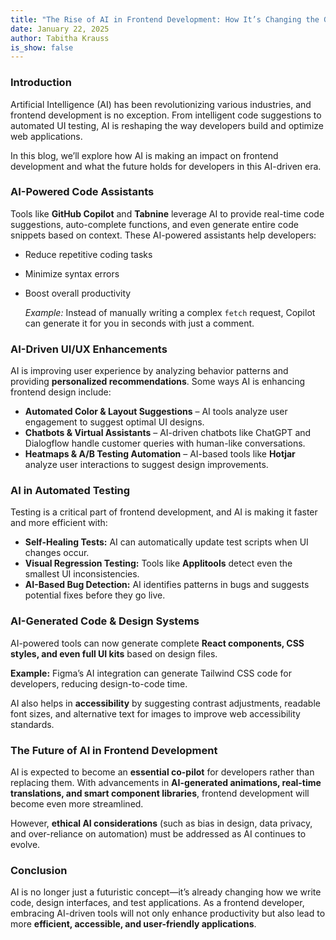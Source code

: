 ```yaml
---
title: "The Rise of AI in Frontend Development: How It’s Changing the Game"
date: January 22, 2025
author: Tabitha Krauss
is_show: false
---
```


### **Introduction**

Artificial Intelligence (AI) has been revolutionizing various industries, and frontend development is no exception. From intelligent code suggestions to automated UI testing, AI is reshaping the way developers build and optimize web applications.

In this blog, we’ll explore how AI is making an impact on frontend development and what the future holds for developers in this AI-driven era.

### **AI-Powered Code Assistants**

Tools like **GitHub Copilot** and **Tabnine** leverage AI to provide real-time code suggestions, auto-complete functions, and even generate entire code snippets based on context. These AI-powered assistants help developers:

- Reduce repetitive coding tasks
- Minimize syntax errors
- Boost overall productivity

  _Example:_ Instead of manually writing a complex `fetch` request, Copilot can generate it for you in seconds with just a comment.

### **AI-Driven UI/UX Enhancements**

AI is improving user experience by analyzing behavior patterns and providing **personalized recommendations**. Some ways AI is enhancing frontend design include:

- **Automated Color & Layout Suggestions** – AI tools analyze user engagement to suggest optimal UI designs.
- **Chatbots & Virtual Assistants** – AI-driven chatbots like ChatGPT and Dialogflow handle customer queries with human-like conversations.
- **Heatmaps & A/B Testing Automation** – AI-based tools like **Hotjar** analyze user interactions to suggest design improvements.

### **AI in Automated Testing**

Testing is a critical part of frontend development, and AI is making it faster and more efficient with:

- **Self-Healing Tests:** AI can automatically update test scripts when UI changes occur.
- **Visual Regression Testing:** Tools like **Applitools** detect even the smallest UI inconsistencies.
- **AI-Based Bug Detection:** AI identifies patterns in bugs and suggests potential fixes before they go live.

### **AI-Generated Code & Design Systems**

AI-powered tools can now generate complete **React components, CSS styles, and even full UI kits** based on design files.

**Example:** Figma’s AI integration can generate Tailwind CSS code for developers, reducing design-to-code time.

AI also helps in **accessibility** by suggesting contrast adjustments, readable font sizes, and alternative text for images to improve web accessibility standards.

### **The Future of AI in Frontend Development**

AI is expected to become an **essential co-pilot** for developers rather than replacing them. With advancements in **AI-generated animations, real-time translations, and smart component libraries**, frontend development will become even more streamlined.

However, **ethical AI considerations** (such as bias in design, data privacy, and over-reliance on automation) must be addressed as AI continues to evolve.

### **Conclusion**

AI is no longer just a futuristic concept—it’s already changing how we write code, design interfaces, and test applications. As a frontend developer, embracing AI-driven tools will not only enhance productivity but also lead to more **efficient, accessible, and user-friendly applications**.
